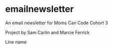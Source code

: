 # emailnewsletter
An email newsletter for Moms Can Code Cohort 3

Project by Sam Carlin and Marcie Ferrick

Line name
